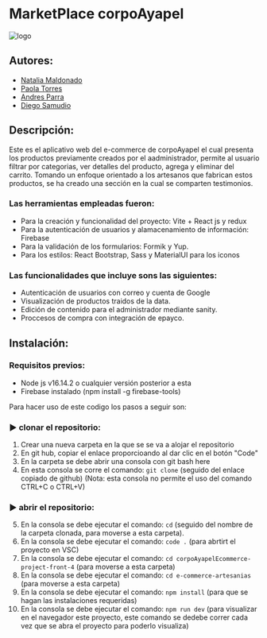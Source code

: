 # MarketPlace corpoAyapel 
![logo](/src/assets/Images/logo.png)
## Autores:
-  [Natalia Maldonado](https://github.com/NataliaMR26)  
- [Paola Torres](https://github.com/PaolaTorresV)  
- [Andres Parra](https://github.com/AndresParra11) 
- [Diego Samudio](https://github.com/DISARODS)
  
## Descripción: 
Este es el aplicativo web del e-commerce de corpoAyapel el cual presenta los productos previamente creados por el aadministrador, permite al usuario filtrar por categorias, ver detalles del producto, agrega y eliminar del carrito.
Tomando un enfoque orientado a los artesanos que fabrican estos productos, se ha creado una sección en la cual se comparten testimonios.

### Las herramientas empleadas fueron: 
- Para la creación y funcionalidad del proyecto: Vite + React js y redux
- Para la autenticación de usuarios y alamacenamiento de información: Firebase
- Para la validación de los formularios: Formik y Yup.
- Para los estilos: React Bootstrap,  Sass y MaterialUI para los iconos  
### Las funcionalidades que incluye sons las siguientes:
- Autenticación de usuarios con correo y cuenta de Google 
- Visualización de productos traidos de la data.
- Edición de contenido para el administrador mediante sanity.
- Proccesos de compra con integración de epayco.

## Instalación: 
### Requisitos previos: 
- Node js v16.14.2 o cualquier versión posterior a esta
- Firebase instalado (npm install -g firebase-tools)

Para hacer uso de este codigo los pasos a seguir son: 
### ▶ clonar el repositorio:
1. Crear una nueva carpeta en la que se se va a alojar el repositorio
2. En git hub, copiar el enlace proporcioando al dar clic en el botón "Code" 
3. En la carpeta se debe abrir una consola con git bash here 
4. En esta consola se corre el comando: `git clone` (seguido del enlace copiado de github) (Nota: esta consola no permite el uso del comando CTRL+C o CTRL+V)
### ▶ abrir el repositorio:
5. En la consola se debe ejecutar el comando: `cd` (seguido del nombre de la carpeta clonada, para moverse a esta carpeta).
6. En la consola se debe ejecutar el comando: `code .` (para abrtirt el proyecto en VSC)
7. En la consola se debe ejecutar el comando: `cd corpoAyapelEcommerce-project-front-4`  (para moverse a esta carpeta)
8. En la consola se debe ejecutar el comando: `cd e-commerce-artesanias`  (para moverse a esta carpeta)
9. En la consola se debe ejecutar el comando: `npm install` (para que se hagan las instalaciones requeridas)
10. En la consola se debe ejecutar el comando: `npm run dev` (para visualizar en el navegador este proyecto, este comando se dedebe correr cada vez que se abra el proyecto para poderlo visualiza)
